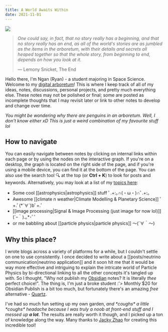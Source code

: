 ```yaml
---
title: A World Awaits Within
date: 2021-11-01
---
```


<img id="banner" src="/images/banner.svg">

>*One could say, in fact, that no story really has a beginning, and that no story really has an end, as all of the world's stories are as jumbled as the items in the arboretum, with their details and secrets all heaped together so that the whole story, from beginning to end, depends on how you look at it.*
>
>&mdash; Lemony Snicket, The End


Hello there, I'm Ngan (Ryan) - a student majoring in Space Science. Welcome to my [digital arboretum](https://nesslabs.com/digital-garden-set-up#:~:text=A%20digital%20garden%20is%20an,to%20be%20cultivated%20in%20public.)! This is where I keep track of all of my ideas, notes, discussions, personal projects, and pretty much everything else. These notes may not be polished or final; some are posted as incomplete thoughts that I may revisit later or link to other notes to develop and change over time.

*You might be wondering why there are penguins in an arboretum. Well, I don't know either xD This is just a weird combination of my favourite stuff lol*



## How to navigate

  
You can easily navigate between notes by clicking on internal links within each page or by using the nodes on the interactive graph. If you're on a desktop, the graph is located on the right side of the page, and if you're using a mobile device, you can find it at the bottom of the page. You can also use the search tool 🔍 at the top (or **Ctrl + K**) to look for posts and keywords. Alternatively, you may look at a list of my [topics here](https://thdngan.github.io/quartz/subjects/ ):

- Some cool [[astrophysics|astrophysics]] stuff           ﾟ.+:｡∩(・ω・)∩ﾟ.+:｡
- Awesome [[climate n weather|Climate Modelling & Planetary Science]]           ﾟ+.ﾟ(\*´∀\`)bﾟ+.ﾟ
- [[image processing|Signal & Image Processing (just image for now lol)]]     (´ｰ｀).｡\*･ﾟﾟ
- or me babbling about [[particle physics|particle physics]]     ～(´∀｀～)

## Why this place?

I wrote blogs across a variety of platforms for a while, but I couldn't settle on one to use consistently. I once decided to write about a [[posts/neutrino communication|neutrino application]] and it soon hit me that it would be way more effective and intriguing to explain the intricate world of Particle Physics by bi-directional linking to all the other concepts it's tangled up with. So I thought, "Why not publish my [Obsidian](https://obsidian.md/) notes? It is literally *thee* perfect choice!". The thing is, I'm just a broke student :'> Monthly $20 for Obsidian Publish is a bit too much, but fortunately there's an amazing *free* alternative - [Quartz](https://quartz.jzhao.xyz/).

I've had so much fun setting up my own garden, *and \*coughs\* a little \*coughs\* headache because I was truly a noob at front-end stuff and I messed up* ***a lot***. The results are really worth it though, and I picked up a ton of knowledge along the way. Many thanks to [Jacky Zhao](https://github.com/jackyzha0) for creating this incredible tool!

<!---
https://thdngan.github.io/quartz/subjects
-->


